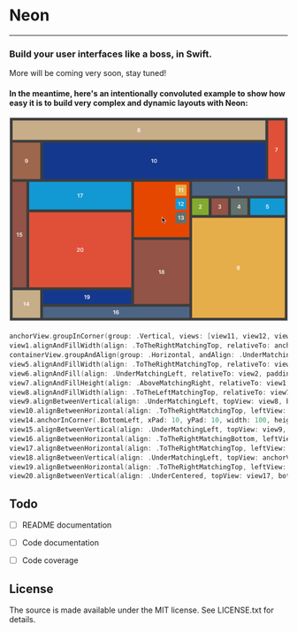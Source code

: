 # Neon
---

### Build your user interfaces like a boss, in Swift.

More will be coming very soon, stay tuned!


#### In the meantime, here's an intentionally convoluted example to show how easy it is to build very complex and dynamic layouts with Neon:

![Demo](Screenshots/demo.gif)

```swift
anchorView.groupInCorner(group: .Vertical, views: [view11, view12, view13], inCorner: .TopRight, padding: 10, width: 40, height: 40)
view1.alignAndFillWidth(align: .ToTheRightMatchingTop, relativeTo: anchorView, padding: 10, height: 50)
containerView.groupAndAlign(group: .Horizontal, andAlign: .UnderMatchingLeft, views: [view2, view3, view4], relativeTo: view1, padding: 10, width: 60, height: 60)
view5.alignAndFillWidth(align: .ToTheRightMatchingTop, relativeTo: view4, padding: 10, height: 60)
view6.alignAndFill(align: .UnderMatchingLeft, relativeTo: view2, padding: 10)
view7.alignAndFillHeight(align: .AboveMatchingRight, relativeTo: view1, padding: 10, width: 60)
view8.alignAndFillWidth(align: .ToTheLeftMatchingTop, relativeTo: view7, padding: 10, height: 70)
view9.alignBetweenVertical(align: .UnderMatchingLeft, topView: view8, bottomView: anchorView, padding: 10, width: 100)
view10.alignBetweenHorizontal(align: .ToTheRightMatchingTop, leftView: view9, rightView: view7, padding: 10, height: view9.height())
view14.anchorInCorner(.BottomLeft, xPad: 10, yPad: 10, width: 100, height: 100)
view15.alignBetweenVertical(align: .UnderMatchingLeft, topView: view9, bottomView: view14, padding: 10, width: 50)
view16.alignBetweenHorizontal(align: .ToTheRightMatchingBottom, leftView: view14, rightView: view6, padding: 10, height: 40)
view17.alignBetweenHorizontal(align: .ToTheRightMatchingTop, leftView: view15, rightView: anchorView, padding: 10, height: 100)
view18.alignBetweenVertical(align: .UnderMatchingLeft, topView: anchorView, bottomView: view16, padding: 10, width: anchorView.width())
view19.alignBetweenHorizontal(align: .ToTheRightMatchingTop, leftView: view14, rightView: view18, padding: 10, height: 50)
view20.alignBetweenVertical(align: .UnderCentered, topView: view17, bottomView: view19, padding: 10, width: view17.width())
```


## Todo

- [ ] README documentation
- [ ] Code documentation
- [ ] Code coverage


## License

The source is made available under the MIT license. See LICENSE.txt for details.